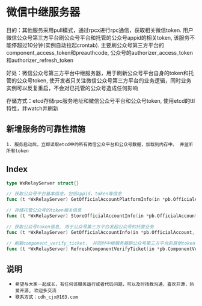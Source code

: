 # 微信中继服务器
 目的：其他服务采用pull模式，通过rpcx进行rpc通信，获取相关微信token. 用户微信公众号第三方平台刷公众号平台和托管的公众号appid的相关token, 该服务不能停超过10分钟(实例自动拉起crontab). 主要刷公众号第三方平台的component_access_token和preauthcode, 公众号的authorizer_access_token和authorizer_refresh_token

 好处：微信公众号第三方平台中继服务器，用于刷新公众号平台自身的token和托管的公众号token, 使开发者只关注微信公众号第三方平台的业务逻辑，同时业务实例可以反复重启，不会对已托管的公众号造成任何影响
 

 存储方式：etcd存储rpc服务地址和微信公众号平台和公众号token, 使用etcd的ttl特性，并watch并刷新

## 新增服务的可靠性措施
    1. 服务启动后，立即读取etcd中的所有微信公众平台和公众号数据，加载到内存中。 并监听所有token

## Index

```go
type WxRelayServer struct{}

// 获取公众号平台基本信息，包括appid，token等信息
func (t *WxRelayServer) GetOfficialAccountPlatformInfo(in *pb.OfficialAccountPlatform, out *pb.OfficialAccountPlatform) error

// 存储托管公众号的token相关信息
func (t *WxRelayServer) StoreOfficialAccountInfo(in *pb.OfficialAccount, out *pb.OfficialAccount) error

// 获取公众号token信息, 用于公众号第三方平台发起公众号的托管业务
func (t *WxRelayServer) GetOfficialAccountInfo(in *pb.OfficialAccount, out *pb.OfficialAccount) error

// 刷新component_verify_ticket， 并同时中继服务器刷公众号第三方平台的其他token
func (t *WxRelayServer) RefreshComponentVerifyTicket(in *pb.ComponentVerifyTicket, out *pb.ComponentVerifyTicket) error
```

## 说明

+ `希望与大家一起成长，有任何该服务运行或者代码问题，可以及时找我沟通，喜欢开源，热爱开源, 欢迎多交流`   
+ `联系方式：cdh_cjx@163.com`
